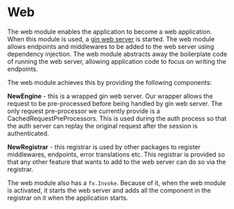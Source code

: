# Web

The web module enables the application to become a web application. When this module is used, a [gin web server](https://github.com/gin-gonic/gin) is started. The web module
allows endpoints and middlewares to be added to the web server using dependency injection. The web module abstracts away the
boilerplate code of running the web server, allowing application code to focus on writing the endpoints.

The web module achieves this by providing the following components:

**NewEngine** - this is a wrapped gin web server. Our wrapper allows the request to be pre-processed before being handled by gin web server.
The only request pre-processor we currently provide is a CachedRequestPreProcessors. This is used during the auth process so that the auth server can
replay the original request after the session is authenticated.

**NewRegistrar** - this registrar is used by other packages to register middlewares, endpoints, error translations etc. This registrar is provided so that
any other feature that wants to add to the web server can do so via the registrar.

The web module also has a ```fx.Invoke```. Because of it, when the web module is activated, it starts the web server and adds all the component in the registrar on it when 
the application starts.

